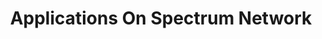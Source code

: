 ---
id: applications-on-spectrum-network
title: Applications On Spectrum Network
sidebar_position: 2
---